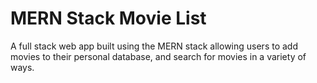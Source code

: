 # MERN Stack Movie List
 A full stack web app built using the MERN stack allowing users to add movies to their personal database, and search for movies in a variety of ways.
